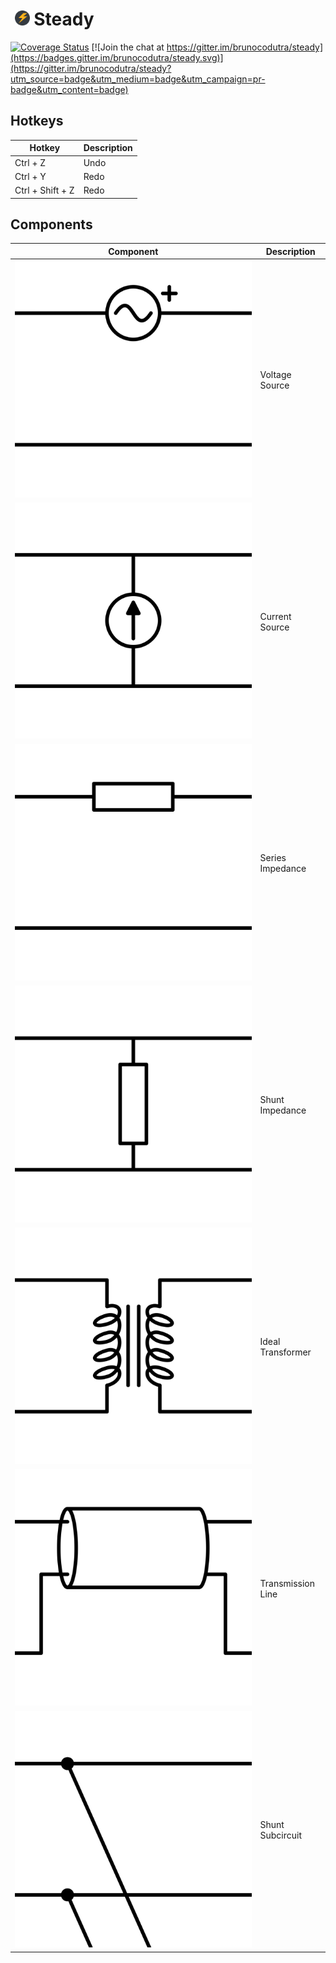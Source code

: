 # &nbsp;[<img src="src/icon/brand.svg" width="24px"/>](https://brunocodutra.github.io/steady) Steady

[![Coverage Status](https://codecov.io/gh/brunocodutra/steady/branch/master/graph/badge.svg)](https://codecov.io/gh/brunocodutra/steady)
[![Join the chat at https://gitter.im/brunocodutra/steady](https://badges.gitter.im/brunocodutra/steady.svg)](https://gitter.im/brunocodutra/steady?utm_source=badge&utm_medium=badge&utm_campaign=pr-badge&utm_content=badge)

## Hotkeys

| Hotkey            | Description |
| ----------------- | ----------- |
| Ctrl + Z          | Undo        |
| Ctrl + Y          | Redo        |
| Ctrl + Shift + Z  | Redo        |


## Components

| Component                             | Description       |
| ------------------------------------- |------------------ |
| <img src="src/icon/vsrc.svg"/>        | Voltage Source    |
| <img src="src/icon/isrc.svg"/>        | Current Source    |
| <img src="src/icon/impedance.svg"/>   | Series Impedance  |
| <img src="src/icon/admittance.svg"/>  | Shunt Impedance   |
| <img src="src/icon/xformer.svg"/>     | Ideal Transformer |
| <img src="src/icon/line.svg"/>        | Transmission Line |
| <img src="src/icon/shunt.svg"/>       | Shunt Subcircuit  |
